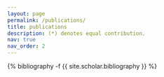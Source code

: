 ```yaml
---
layout: page
permalink: /publications/
title: publications
description: (*) denotes equal contribution.
nav: true
nav_order: 2
---
```

<!-- _pages/publications.md -->
<div class="publications">

{% bibliography -f {{ site.scholar.bibliography }} %}

</div>
